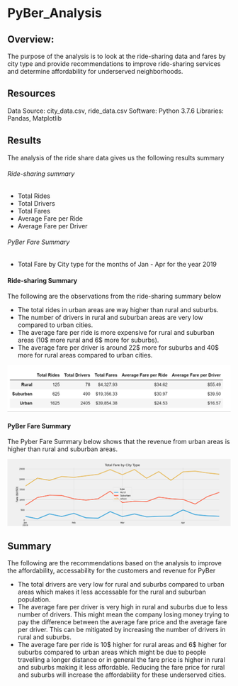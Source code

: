 # PyBer_Analysis
## Overview:
The purpose of the analysis is to look at the ride-sharing data and fares by city type and provide recommendations to improve ride-sharing services and determine affordability for underserved neighborhoods.

## Resources
Data Source: city_data.csv, ride_data.csv
Software: Python 3.7.6
Libraries: Pandas, Matplotlib

## Results
The analysis of the ride share data gives us the following results summary
###### Ride-sharing summary
- Total Rides
- Total Drivers
- Total Fares
- Average Fare per Ride
- Average Fare per Driver
###### PyBer Fare Summary
- Total Fare by City type for the months of Jan - Apr for the year 2019

#### Ride-sharing Summary
The following are the observations from the ride-sharing summary below
- The total rides in urban areas are way higher than rural and suburbs.
- The number of drivers in rural and suburban areas are very low compared to urban cities.
- The average fare per ride is more expensive for rural and suburban areas (10$ more rural and 6$ more for suburbs).
- The average fare per driver is around 22$ more for suburbs and 40$ more for rural areas compared to urban cities.

![image](https://github.com/vijayabme/PyBer_Analysis/blob/main/analysis/PyBer_RideSharing_Summary.png)

 
#### PyBer Fare Summary
The Pyber Fare Summary below shows that the revenue from urban areas is higher than rural and suburban areas.

![image](https://github.com/vijayabme/PyBer_Analysis/blob/main/analysis/PyBer_fare_summary.png)

## Summary
The following are the recommendations based on the analysis to improve the affordability, accessability for the customers and revenue for PyBer
- The total drivers are very low for rural and suburbs compared to urban areas which makes it less accessable for the rural and suburban population.
- The average fare per driver is very high in rural and suburbs due to less number of drivers. This might mean the company losing money trying to pay the difference between the average fare price and the average fare per driver. This can be mitigated by increasing the number of drivers in rural and suburbs.
- The average fare per ride is 10$ higher for rural areas and 6$ higher for suburbs compared to urban areas which might be due to people travelling a longer distance or in general the fare price is higher in rural and suburbs making it less affordable. Reducing the fare price for rural and suburbs will increase the affordability for these underserved cities.
